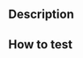 ## Description

<!-- Description of what the PR does, including a fixed issue with Resolves #{issue number} -->

## How to test

<!-- Description of how to validate or test this PR -->
